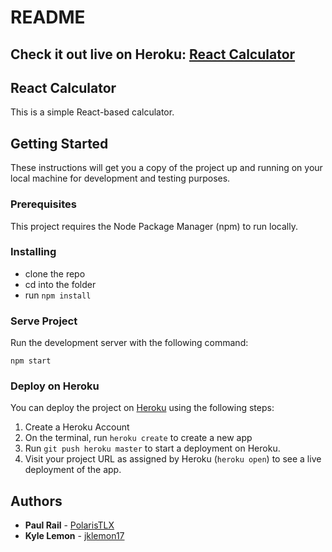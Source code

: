 # README

## Check it out live on Heroku: [React Calculator](https://mern-with-redux-shoppinglist.herokuapp.com/)

## React Calculator
This is a simple React-based calculator.

## Getting Started

These instructions will get you a copy of the project up and running on your local machine for development and testing purposes.

### Prerequisites

This project requires the Node Package Manager (npm) to run locally.

### Installing

* clone the repo
* cd into the folder
* run `npm install`

### Serve Project

Run the development server with the following command:

```
npm start
```

### Deploy on Heroku

You can deploy the project on [Heroku](https://www.heroku.com/) using the following steps:

1. Create a Heroku Account
2. On the terminal, run `heroku create` to create a new app
3. Run `git push heroku master` to start a deployment on Heroku.
4. Visit your project URL as assigned by Heroku (`heroku open`) to see a live deployment of the app.


## Authors

* **Paul Rail** - [PolarisTLX](https://github.com/PolarisTLX)
* **Kyle Lemon** - [jklemon17](https://github.com/jklemon17)
